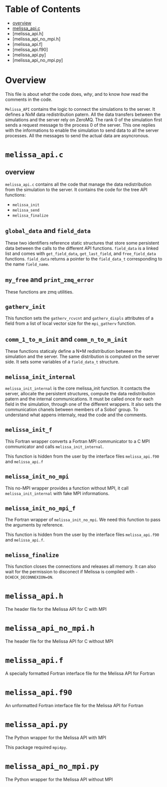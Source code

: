 # Table of Contents

* [overview](#overview)
* [melissa_api.c](#melissa_api.c)
* [melissa_api.h]
* [melissa_api_no_mpi.h]
* [melissa_api.f]
* [melissa_api.f90]
* [melissa_api.py]
* [melissa_api_no_mpi.py]

# Overview

This file is about _what_ the code does, _why_, and to know _how_ read the comments in the code.

`Melissa_API` contains the logic to connect the simulations to the server. It defines a NxM data redistribution patern. All the data transfers between the simulations and the server rely on ZeroMQ. The rank 0 of the simulation first sends a request message to the process 0 of the server. This one replies with the informations to enable the simulation to send data to all the server processes. All the messages to send the actual data are asyncronous.

# `melissa_api.c`

## overview

`melissa_api.c` contains all the code that manage the data redistribution from the simulation to the server. It contains the code for the tree API functions:

* `melissa_init`
* `melissa_send`
* `melissa_finalize`

## `global_data` and `field_data`

These two identifiers reference static structures that store some persistent data between the calls to the different API functions.
`field_data` is a linked list and comes with `get_field_data`, `get_last_field`, and `free_field_data` functions. `field_data` returns a pointer to the `field_data_t` corresponding to the name `field_name`.


## `my_free` and `print_zmq_error`

These functions are zmq utilities.

## `gatherv_init`

This function sets the `gatherv_rcvcnt` and `gatherv_displs` attributes of a field from a list of local vector size for the `mpi_gatherv` function.

## `comm_1_to_m_init` and `comm_n_to_m_init`

These functions staticaly define a N*M redistribution between the simulation and the server. The same distribution is computed on the server side.
It sets some variables of a `field_data_t` structure.

## `melissa_init_internal`

`melissa_init_internal` is the core melissa_init function. It contacts the server, allocate the persistent structures, compute the data redistribution patern and the internal communications. It must be called once for each field in the simulation, through one of the different wrappers.  It also sets the communication chanels between members of a Sobol' group. To understand what appens internaly, read the code and the comments.

## `melissa_init_f`

This Fortran wrapper converts a Fortran MPI communicator to a C MPI communicator and calls `melissa_init_internal`.

This function is hidden from the user by the interface files `melissa_api.f90` and `melissa_api.f`

## `melissa_init_no_mpi`

This no-MPI wrapper provides a function without MPI, it call `melissa_init_internal` with fake MPI informations.


## `melissa_init_no_mpi_f`

The Fortran wrapper of `melissa_init_no_mpi`. We need this function to pass the arguments by reference.

This function is hidden from the user by the interface files `melissa_api.f90` and `melissa_api.f`.


## `melissa_finalize`

This function closes the connections and releases all memory. It can also wait for the permission to disconect if Melissa is compiled with `-DCHECK_DECONNEXION=ON`.


# `melissa_api.h`

The header file for the Melissa API for C with MPI


# `melissa_api_no_mpi.h`

The header file for the Melissa API for C without MPI

# `melissa_api.f`

A specially formatted Fortran interface file for the Melissa API for Fortran


# `melissa_api.f90`

An unformatted Fortran interface file for the Melissa API for Fortran

# `melissa_api.py`

The Python wrapper for the Melissa API with MPI

This package required `mpi4py`.


# `melissa_api_no_mpi.py`

The Python wrapper for the Melissa API without MPI
